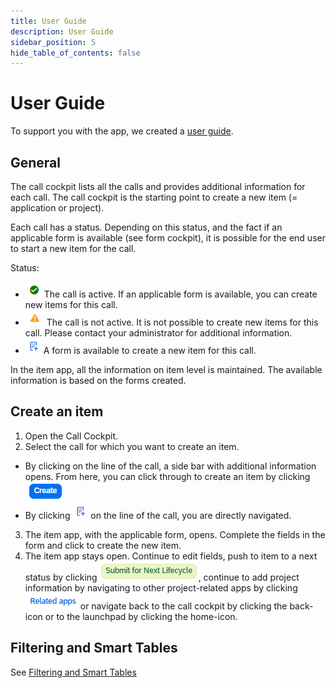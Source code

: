 ```yaml
---
title: User Guide
description: User Guide
sidebar_position: 5
hide_table_of_contents: false
---
```


# User Guide

To support you with the app, we created a [user guide](https://cronos.sharepoint.com/:w:/t/flexso/projects/EaTTyHG4IHFMmHnC_pdz1gwB4Rv8JTu-HmJCbwtQ_yy5vQ?e=W8P61O).

## General

The call cockpit lists all the calls and provides additional information for each call. The call cockpit is the starting point to create a new item (= application or project).

Each call has a status. Depending on this status, and the fact if an applicable form is available (see form cockpit), it is possible for the end user to start a new item for the call.

Status:  
- ![image.png](./img/checkmark.png) The call is active. If an applicable form is available, you can create new items for this call.
- ![image.png](./img/warning.png) The call is not active. It is not possible to create new items for this call. Please contact your administrator for additional information.
- ![image.png](./img/formok.png) A form is available to create a new item for this call.

In the item app, all the information on item level is maintained. The available information is based on the forms created.

## Create an item
1.	Open the Call Cockpit.
2.	Select the call for which you want to create an item.
- By clicking on the line of the call, a side bar with additional information opens. From here, you can click through to create an item by clicking ![image.png](./img/create.png)
- By clicking ![image.png](./img/formok.png) on the line of the call, you are directly navigated.
3.	The item app, with the applicable form, opens. Complete the fields in the form and click   to create the new item.
4.	The item app stays open. Continue to edit fields, push to item to a next status by clicking ![image.png](./img/submit.png), continue to add project information by navigating to other project-related apps by clicking ![image.png](./img/relatedapps.png) or navigate back to the call cockpit by clicking the back-icon or to the launchpad by clicking the home-icon.

## Filtering and Smart Tables

See [Filtering and Smart Tables](../General/Smart%20Tables.md)